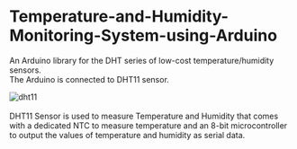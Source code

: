 # Temperature-and-Humidity-Monitoring-System-using-Arduino

An Arduino library for the DHT series of low-cost temperature/humidity sensors.
<br />
The Arduino is connected to DHT11 sensor.

![dht11](https://user-images.githubusercontent.com/90948455/170773563-1ba851d9-eb04-477c-b3b6-7457615e2261.jpg)
<br /><br />DHT11 Sensor is used to measure Temperature and Humidity that comes with a dedicated NTC to measure temperature and an 8-bit microcontroller to output the values of temperature and humidity as serial data.
